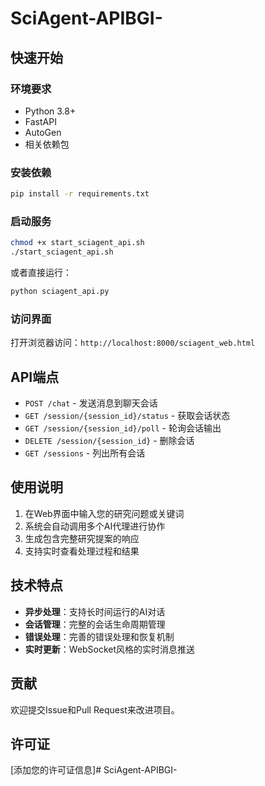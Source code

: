 # SciAgent-APIBGI-

## 快速开始

### 环境要求

- Python 3.8+
- FastAPI
- AutoGen
- 相关依赖包

### 安装依赖

```bash
pip install -r requirements.txt
```

### 启动服务

```bash
chmod +x start_sciagent_api.sh
./start_sciagent_api.sh
```

或者直接运行：

```bash
python sciagent_api.py
```

### 访问界面

打开浏览器访问：`http://localhost:8000/sciagent_web.html`

## API端点

- `POST /chat` - 发送消息到聊天会话
- `GET /session/{session_id}/status` - 获取会话状态
- `GET /session/{session_id}/poll` - 轮询会话输出
- `DELETE /session/{session_id}` - 删除会话
- `GET /sessions` - 列出所有会话

## 使用说明

1. 在Web界面中输入您的研究问题或关键词
2. 系统会自动调用多个AI代理进行协作
3. 生成包含完整研究提案的响应
4. 支持实时查看处理过程和结果

## 技术特点

- **异步处理**：支持长时间运行的AI对话
- **会话管理**：完整的会话生命周期管理
- **错误处理**：完善的错误处理和恢复机制
- **实时更新**：WebSocket风格的实时消息推送

## 贡献

欢迎提交Issue和Pull Request来改进项目。

## 许可证

[添加您的许可证信息]# SciAgent-APIBGI-
